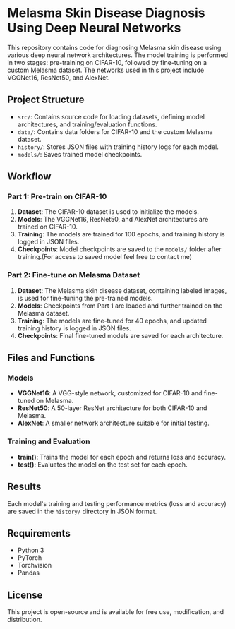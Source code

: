 # Melasma Skin Disease Diagnosis Using Deep Neural Networks

This repository contains code for diagnosing Melasma skin disease using various deep neural network architectures. The model training is performed in two stages: pre-training on CIFAR-10, followed by fine-tuning on a custom Melasma dataset. The networks used in this project include VGGNet16, ResNet50, and AlexNet.

## Project Structure
- `src/`: Contains source code for loading datasets, defining model architectures, and training/evaluation functions.
- `data/`: Contains data folders for CIFAR-10 and the custom Melasma dataset.
- `history/`: Stores JSON files with training history logs for each model.
- `models/`: Saves trained model checkpoints.

## Workflow

### Part 1: Pre-train on CIFAR-10
1. **Dataset**: The CIFAR-10 dataset is used to initialize the models.
2. **Models**: The VGGNet16, ResNet50, and AlexNet architectures are trained on CIFAR-10.
3. **Training**: The models are trained for 100 epochs, and training history is logged in JSON files.
4. **Checkpoints**: Model checkpoints are saved to the `models/` folder after training.(For access to saved model feel free to contact me)

### Part 2: Fine-tune on Melasma Dataset
1. **Dataset**: The Melasma skin disease dataset, containing labeled images, is used for fine-tuning the pre-trained models.
2. **Models**: Checkpoints from Part 1 are loaded and further trained on the Melasma dataset.
3. **Training**: The models are fine-tuned for 40 epochs, and updated training history is logged in JSON files.
4. **Checkpoints**: Final fine-tuned models are saved for each architecture.


## Files and Functions

### Models
- **VGGNet16**: A VGG-style network, customized for CIFAR-10 and fine-tuned on Melasma.
- **ResNet50**: A 50-layer ResNet architecture for both CIFAR-10 and Melasma.
- **AlexNet**: A smaller network architecture suitable for initial testing.

### Training and Evaluation
- **train()**: Trains the model for each epoch and returns loss and accuracy.
- **test()**: Evaluates the model on the test set for each epoch.

## Results
Each model's training and testing performance metrics (loss and accuracy) are saved in the `history/` directory in JSON format.

## Requirements
- Python 3
- PyTorch
- Torchvision
- Pandas

## License
This project is open-source and is available for free use, modification, and distribution.